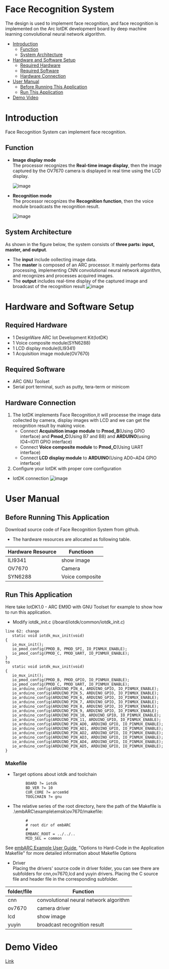 # Face Recognition System
The design is used to implement face recognition, and face recognition is implemented on the Arc IotDK development board by deep machine learning convolutional neural network algorithm.

<!-- markdown-toc start - Don't edit this section. Run M-x markdown-toc-refresh-toc -->
- [Introduction](#introduction)
    - [Function](#function)
    - [System Architecture](#system-architecture)
- [Hardware and Software Setup](#hardware-and-software-setup)
    - [Required Hardware](#required-hardware)
    - [Required Software](#required-software)
    - [Hardware Connection](#hardware-connection)
- [User Manual](#user-manual)
    - [Before Running This Application](#before-running-this-application)
    - [Run This Application](#run-this-application)
- [Demo Video](#demo-video)
 <!-- markdown-toc end -->

# Introduction
Face Recognition System can implement face recognition.
## Function
   - **Image display mode**<br/>
     The processor recognizes the **Real-time image display**, then the image captured by the OV7670 camera is displayed in real time using the LCD display.
     
      ![image](https://github.com/lx960125/arc/blob/master/screenshot/lx.jpg)
   - **Recognition mode**<br/>
     The processor recognizes the **Recognition function**, then the voice module broadcasts the recognition result.
     
      ![image](https://github.com/lx960125/arc/tree/master/project%20picture)
## System Architecture
   As shown in the figure below, the system consists of **three parts: input, master, and output**.
   - The **input** include oollecting image data.
   - The **master** is composed of an ARC processor. It mainly performs data processing, implementing CNN convolutional neural network algorithm, and recognizes and processes acquired images.
   - The **output** includes real-time display of the captured image and broadcast of the recognition result
   ![image](https://github.com/lx960125/arc/blob/master/project%20picture/architecture.jpg)
# Hardware and Software Setup
## Required Hardware   
   - 1 DesignWare ARC Iot Development Kit(IotDK)
   - 1 Voice composite module(SYN6288)
   - 1 LCD display module(ILI9341)
   - 1 Acquisition image module(OV7670)
   
## Required Software
   - ARC GNU Toolset
   - Serial port terminal, such as putty, tera-term or minicom

## Hardware Connection
   1. The IotDK implements Face Recognition,it will processe the image data collected by camera, display images with LCD and we can get the recognition result by making voice.
      - Connect **Acquisition image module** to **Pmod_B**(Using GPIO interface) and **Pmod_C**(Using B7 and B8) and **ARDUINO**(using IO4~IO11 GPIO interface)
      - Connect **Voice composite module** to **Pmod_C**(Using UART interface)
      - Connect **LCD display module** to **ARDUINO**(Using AD0~AD4 GPIO interface)
   2. Configure your IotDK with proper core configuration
   - IotDK connection
   ![image](https://github.com/lx960125/arc/blob/master/project%20picture/connection.png)
   
# User Manual
## Before Running This Application
  Download source code of Face Recognition System from github.
  - The hardware resources are allocated as following table.
  
| Hardware Resource  | Functioon                      |
| ------------------ | -----------------------------  |
| ILI9341            | show image                     |
| OV7670             | Camera                         |
| SYN6288            | Voice composite                |
  
## Run This Application
  Here take IotDK1.0 - ARC EM9D with GNU Toolset for example to show how to run this application.
  * Modify iotdk_init.c (/board/iotdk/common/iotdk_init.c)
 ```
line 62: change 
	static void iotdk_mux_init(void)
{
	io_mux_init();
	io_pmod_config(PMOD_B, PMOD_SPI, IO_PINMUX_ENABLE);
	io_pmod_config(PMOD_C, PMOD_UART, IO_PINMUX_ENABLE);
}
 to 
 	static void iotdk_mux_init(void)
{
	io_mux_init();
	io_pmod_config(PMOD_B, PMOD_GPIO, IO_PINMUX_ENABLE);
	io_pmod_config(PMOD_C, PMOD_UART, IO_PINMUX_ENABLE);
	io_arduino_config(ARDUINO_PIN_4, ARDUINO_GPIO, IO_PINMUX_ENABLE);
	io_arduino_config(ARDUINO_PIN_5, ARDUINO_GPIO, IO_PINMUX_ENABLE);
	io_arduino_config(ARDUINO_PIN_6, ARDUINO_GPIO, IO_PINMUX_ENABLE);
	io_arduino_config(ARDUINO_PIN_7, ARDUINO_GPIO, IO_PINMUX_ENABLE);
	io_arduino_config(ARDUINO_PIN_8, ARDUINO_GPIO, IO_PINMUX_ENABLE);
	io_arduino_config(ARDUINO_PIN_9, ARDUINO_GPIO, IO_PINMUX_ENABLE);
	io_arduino_config(ARDUINO_PIN_10, ARDUINO_GPIO, IO_PINMUX_ENABLE);
	io_arduino_config(ARDUINO_PIN_11, ARDUINO_GPIO, IO_PINMUX_ENABLE);
	io_arduino_config(ARDUINO_PIN_AD0, ARDUINO_GPIO, IO_PINMUX_ENABLE);
	io_arduino_config(ARDUINO_PIN_AD1, ARDUINO_GPIO, IO_PINMUX_ENABLE);
	io_arduino_config(ARDUINO_PIN_AD2, ARDUINO_GPIO, IO_PINMUX_ENABLE);
	io_arduino_config(ARDUINO_PIN_AD3, ARDUINO_GPIO, IO_PINMUX_ENABLE);
	io_arduino_config(ARDUINO_PIN_AD4, ARDUINO_GPIO, IO_PINMUX_ENABLE);
	io_arduino_config(ARDUINO_PIN_AD5, ARDUINO_GPIO, IO_PINMUX_ENABLE);
}
```
### Makefile
   - Target options about iotdk and toolchain

```
         BOARD ?= iotdk
         BD_VER ?= 10
         CUR_CORE ?= arcem9d
         TOOLCHAIN ?= gnu
```
   - The relative series of the root directory, here the path of the Makefile is .\embARC\example\emsk\ov7670/makefile:
```
         #
         # root dir of embARC
         #
         EMBARC_ROOT = ../../..
         MID_SEL = common 
```  
  See [ embARC Example User Guide][40], "Options to Hard-Code in the Application Makefile" for more detailed information about Makefile Options
  
  - Driver<br/>
  Placing the drivers' source code in driver folder, you can see there are subfolders for cnn,ov7670,lcd and yuyin drivers. Placing the C source file and header file in the corresponding subfolder.

| folder/file      | Function                                           |
| ---------------- | -------------------------------------------------  |
| cnn              | convolutional neural network algorithm             |
| ov7670           | camera driver                                      |
| lcd              | show image                                         |
| yuyin            | broadcast recognition result                       |

# Demo Video
[Link](http://v.youku.com/v_show/id_XNDI4OTkxMDM1Ng==.html?spm=a2h0k.11417342.soresults.dposter)


[40]: http://embarc.org/embarc_osp/doc/embARC_Document/html/page_example.html   " embARC Example User Guide"
